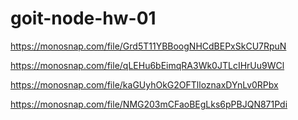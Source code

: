 # goit-node-hw-01

<!-- list -->
https://monosnap.com/file/Grd5T11YBBoogNHCdBEPxSkCU7RpuN

<!-- get -->
https://monosnap.com/file/qLEHu6bEimqRA3Wk0JTLcIHrUu9WCl

<!-- add -->
https://monosnap.com/file/kaGUyhOkG2OFTlloznaxDYnLv0RPbx

<!-- remove -->
https://monosnap.com/file/NMG203mCFaoBEgLks6pPBJQN871Pdi